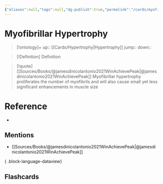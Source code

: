 ```yaml
---
{"aliases":null,"tags":null,"dg-publish":true,"permalink":"/cards/myofibrillar-hypertrophy/","dgPassFrontmatter":true}
---
```


# Myofibrillar Hypertrophy

> [!ontology]+
> up:: [[Cards/Hypertrophy\|Hypertrophy]]
> jump:: 
> down:: 

> [!Definition] Definition
> 

> [!quote] [[Sources/Books/@jamesdinicolantonio2021WinAchievePeak\|@jamesdinicolantonio2021WinAchievePeak]]
> Myofibrillar hypertrophy proliferates the number of myofibrils and will also cause small yet less significant enhancements in muscle size

# Reference
- 

## Mentions
- [[Sources/Books/@jamesdinicolantonio2021WinAchievePeak\|@jamesdinicolantonio2021WinAchievePeak]]

{ .block-language-dataview}

## Flashcards
